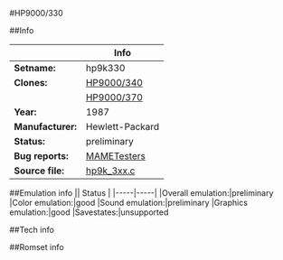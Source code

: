 #HP9000/330

##Info

||Info|
|-----|-----|
|**Setname:**|hp9k330
|**Clones:**|[HP9000/340](hp9k340.md)
||[HP9000/370](hp9k370.md)
|**Year:**|1987
|**Manufacturer:**|Hewlett-Packard
|**Status:**|preliminary
|**Bug reports:**|[MAMETesters](http://mametesters.org/view_all_set.php?type=1&temporary=y&search=hp9k_3xx.c)
|**Source file:**|[hp9k_3xx.c](https://github.com/mamedev/mame/blob/master/src/mess/drivers/hp9k_3xx.c)

##Emulation info
|| Status |
|-----|-----|
|Overall emulation:|preliminary
|Color emulation:|good
|Sound emulation:|preliminary
|Graphics emulation:|good
|Savestates:|unsupported

##Tech info

##Romset info

<!--- START OF EDITED COMMENT DO NOT TOUCH TEXT ABOVE-->
